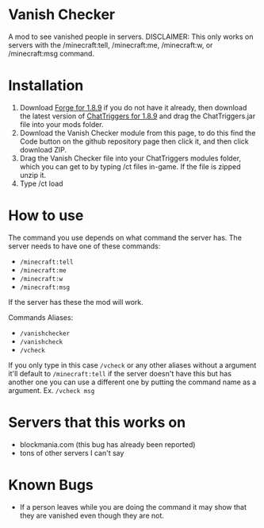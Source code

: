 # Vanish Checker
A mod to see vanished people in servers. DISCLAIMER: This only works on servers with the /minecraft:tell, /minecraft:me, /minecraft:w, or /minecraft:msg command.

# Installation 
1. Download [Forge for 1.8.9](https://files.minecraftforge.net/net/minecraftforge/forge/index_1.8.9.html) if you do not have it already, then download the latest version of [ChatTriggers for 1.8.9](https://www.chattriggers.com/) and drag the ChatTriggers.jar file into your mods folder.
2. Download the Vanish Checker module from this page, to do this find the Code button on the github repository page then click it, and then click download ZIP.
3. Drag the Vanish Checker file into your ChatTriggers modules folder, which you can get to by typing /ct files in-game. If the file is zipped unzip it.
4. Type /ct load

# How to use
The command you use depends on what command the server has.
The server needs to have one of these commands:
- `/minecraft:tell`
- `/minecraft:me`
- `/minecraft:w`
- `/minecraft:msg`

If the server has these the mod will work.

Commands Aliases:
- `/vanishchecker`
- `/vanishcheck`
- `/vcheck`

If you only type in this case `/vcheck` or any other aliases without a argument it'll default to `/minecraft:tell` if the server doesn't have this but has another one you can use a different one by putting the command name as a argument. Ex. `/vcheck msg`

# Servers that this works on
- blockmania.com (this bug has already been reported)
- tons of other servers I can't say

# Known Bugs
- If a person leaves while you are doing the command it may show that they are vanished even though they are not.
